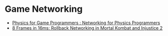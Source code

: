 # Game Networking

* [Physics for Game Programmers : Networking for Physics Programmers](https://gdcvault.com/play/1022195/Physics-for-Game-Programmers-Networking)
* [8 Frames in 16ms: Rollback Networking in Mortal Kombat and Injustice 2](https://www.youtube.com/watch?v=7jb0FOcImdg&ab_channel=GDC2025)
